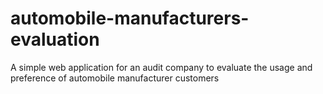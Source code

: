 # automobile-manufacturers-evaluation
A simple web application for an audit company to evaluate the usage and preference of automobile manufacturer customers
